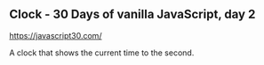 ## Clock - 30 Days of vanilla JavaScript, day 2
https://javascript30.com/

A clock that shows the current time to the second.
